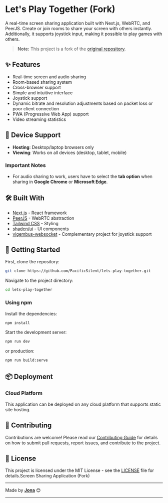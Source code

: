 # Let's Play Together (Fork)

A real-time screen sharing application built with Next.js, WebRTC, and PeerJS. Create or join rooms to share your screen with others instantly. Additionally, it supports joystick input, making it possible to play games with others.

> **Note:** This project is a fork of the [original repository](https://github.com/tonghohin/screen-sharing).

## ✨ Features

- Real-time screen and audio sharing
- Room-based sharing system
- Cross-browser support
- Simple and intuitive interface
- Joystick support
- Dynamic bitrate and resolution adjustments based on packet loss or poor client connection
- PWA (Progressive Web App) support
- Video streaming statistics

## 📱 Device Support

- **Hosting**: Desktop/laptop browsers only
- **Viewing**: Works on all devices (desktop, tablet, mobile)

### Important Notes

- For audio sharing to work, users have to select the **tab option** when sharing in **Google Chrome** or **Microsoft Edge**.

## 🛠️ Built With

- [Next.js](https://nextjs.org/) - React framework
- [PeerJS](https://peerjs.com/) - WebRTC abstraction
- [Tailwind CSS](https://tailwindcss.com/) - Styling
- [shadcn/ui](https://ui.shadcn.com/) - UI components
- [vigembus-websocket](https://github.com/PacificSilent/vigembus-websocket) - Complementary project for joystick support

## 🚀 Getting Started

First, clone the repository:

```bash
git clone https://github.com/PacificSilent/lets-play-together.git
```

Navigate to the project directory:

```bash
cd lets-play-together
```

### Using npm

Install the dependencies:

```bash
npm install
```

Start the development server:

```bash
npm run dev
```

or production:

```bash
npm run build:serve
```

## 📦 Deployment

### Cloud Platform

This application can be deployed on any cloud platform that supports static site hosting.

## 👥 Contributing

Contributions are welcome! Please read our [Contributing Guide](CONTRIBUTING.md) for details on how to submit pull requests, report issues, and contribute to the project.

## 📄 License

This project is licensed under the MIT License - see the [LICENSE](LICENSE) file for details.Screen Sharing Application (Fork)

---

Made by **[Jona](https://github.com/PacificSilent)** 😊

---
